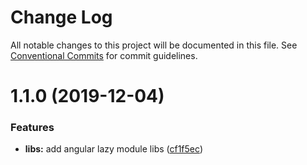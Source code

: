 # Change Log

All notable changes to this project will be documented in this file.
See [Conventional Commits](https://conventionalcommits.org) for commit guidelines.

# 1.1.0 (2019-12-04)


### Features

* **libs:** add angular lazy module libs ([cf1f5ec](https://github.com/aiao-io/aiao/commit/cf1f5ec71dc2213cb7edd6622a43b5ff835bf139))
